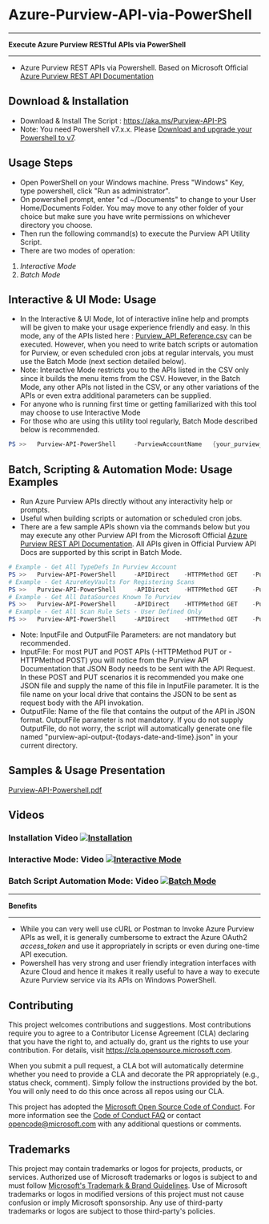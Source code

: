 # Azure-Purview-API-via-PowerShell

************
**Execute Azure Purview RESTful APIs via PowerShell**
*****************************************************
- Azure Purview REST APIs via Powershell. Based on Microsoft Official [Azure Purview REST API Documentation](https://docs.microsoft.com/en-us/rest/api/purview/)

## Download & Installation
- Download & Install The Script : https://aka.ms/Purview-API-PS
- Note: You need Powershell v7.x.x. Please [Download and upgrade your Powershell to v7](https://docs.microsoft.com/en-us/powershell/scripting/install/installing-powershell-core-on-windows?view=powershell-7.1). 

## Usage Steps
- Open PowerShell on your Windows machine. Press "Windows" Key, type powershell, click "Run as administrator".
- On powershell prompt, enter "cd ~/Documents" to change to your User Home/Documents Folder. You may move to any other folder of your choice but make sure you have write permissions on whichever directory you choose.
- Then run the following command(s) to execute the Purview API Utility Script.
- There are two modes of operation: 
1. *Interactive Mode*
2. *Batch Mode*


## Interactive & UI Mode: Usage
- In the Interactive & UI Mode, lot of interactive inline help and prompts will be given to make your usage experience friendly and easy. In this mode, any of the APIs listed here : [Purview_API_Reference.csv](https://github.com/Azure/Azure-Purview-API-PowerShell/blob/main/Purview_API_Reference.csv) can be executed. However, when you need to write batch scripts or automation for Purview, or even scheduled cron jobs at regular intervals, you must use the Batch Mode (next section detailed below).
- Note: Interactive Mode restricts you to the APIs listed in the CSV only since it builds the menu items from the CSV. However, in the Batch Mode, any other APIs not listed in the CSV, or any other variations of the APIs or even extra additional parameters can be supplied. 
- For anyone who is running first time or getting familiarized with this tool may choose to use Interactive Mode
- For those who are using this utility tool regularly, Batch Mode described below is recommended.
```PowerShell
PS >>   Purview-API-PowerShell     -PurviewAccountName   {your_purview_account_name}
```

## Batch, Scripting & Automation Mode: Usage Examples 
- Run Azure Purview APIs directly without any interactivity help or prompts.
- Useful when building scripts or automation or scheduled cron jobs.
- There are a few sample APIs shown via the commands below but you may execute any other Purview API from the Microsoft Official [Azure Purview REST API Documentation](https://docs.microsoft.com/en-us/rest/api/purview/). All APIs given in Official Purview API Docs are supported by this script in Batch Mode.
```PowerShell
# Example - Get All TypeDefs In Purview Account
PS >>   Purview-API-PowerShell     -APIDirect    -HTTPMethod GET    -PurviewAPIDirectURL "https://{your-purview-account-name}.purview.azure.com/catalog/api/atlas/v2/types/typedefs?api-version=2021-07-01"     -InputFile inputfile.json     -OutputFile outputfile.json
# Example - Get AzureKeyVaults For Registering Scans
PS >>   Purview-API-PowerShell     -APIDirect    -HTTPMethod GET    -PurviewAPIDirectURL "https://{your-purview-account-name}.purview.azure.com/scan/azurekeyvaults?api-version=2021-07-01"
# Example - Get All DataSources Known To Purview
PS >>   Purview-API-PowerShell     -APIDirect    -HTTPMethod GET    -PurviewAPIDirectURL "https://{your-purview-account-name}.purview.azure.com/scan/datasources?api-version=2021-07-01" 
# Example - Get All Scan Rule Sets - User Defined Only
PS >>   Purview-API-PowerShell     -APIDirect    -HTTPMethod GET    -PurviewAPIDirectURL "https://{your-purview-account-name}.purview.azure.com/scan/scanrulesets?api-version=2021-07-01" 
```
- Note: InputFile and OutputFile Parameters: are not mandatory but recommended. 
- InputFile: For most PUT and POST APIs (-HTTPMethod PUT or -HTTPMethod POST) you will notice from the Purview API Documentation that JSON Body needs to be sent with the API Request. In these POST and PUT scenarios it is recommended you make one JSON file and supply the name of this file in InputFile parameter. It is the file name on your local drive that contains the JSON to be sent as request body with the API invokation. 
- OutputFile: Name of the file that contains the output of the API in JSON format. OutputFile parameter is not mandatory. If you do not supply OutputFile, do not worry, the script will automatically generate one file named "purview-api-output-{todays-date-and-time}.json" in your current directory.

## Samples & Usage Presentation 
[Purview-API-Powershell.pdf](https://github.com/Azure/Azure-Purview-API-PowerShell/blob/main/Purview-API-Powershell.pdf)

## Videos
### Installation Video [![Installation](https://www.powershellgallery.com/Content/Images/Branding/packageDefaultIcon.svg)](https://youtu.be/rrTYnEqPHgM)

### Interactive Mode: Video [![Interactive Mode](https://www.powershellgallery.com/Content/Images/Branding/packageDefaultIcon.svg)](https://youtu.be/0M6jRG77Wt8)

### Batch Script Automation Mode: Video [![Batch Mode](https://www.powershellgallery.com/Content/Images/Branding/packageDefaultIcon.svg)](https://youtu.be/VDkAFIG7Ii0)

************
**Benefits**
************
- While you can very well use cURL or Postman to Invoke Azure Purview APIs as well, it is generally cumbersome to extract the Azure OAuth2 *access_token* and use it appropriately in scripts or even during one-time API execution.
- Powershell has very strong and user friendly integration interfaces with Azure Cloud and hence it makes it really useful to have a way to execute Azure Purview service via its APIs on Windows PowerShell.


## Contributing

This project welcomes contributions and suggestions.  Most contributions require you to agree to a
Contributor License Agreement (CLA) declaring that you have the right to, and actually do, grant us
the rights to use your contribution. For details, visit https://cla.opensource.microsoft.com.

When you submit a pull request, a CLA bot will automatically determine whether you need to provide
a CLA and decorate the PR appropriately (e.g., status check, comment). Simply follow the instructions
provided by the bot. You will only need to do this once across all repos using our CLA.

This project has adopted the [Microsoft Open Source Code of Conduct](https://opensource.microsoft.com/codeofconduct/).
For more information see the [Code of Conduct FAQ](https://opensource.microsoft.com/codeofconduct/faq/) or
contact [opencode@microsoft.com](mailto:opencode@microsoft.com) with any additional questions or comments.

## Trademarks

This project may contain trademarks or logos for projects, products, or services. Authorized use of Microsoft 
trademarks or logos is subject to and must follow 
[Microsoft's Trademark & Brand Guidelines](https://www.microsoft.com/en-us/legal/intellectualproperty/trademarks/usage/general).
Use of Microsoft trademarks or logos in modified versions of this project must not cause confusion or imply Microsoft sponsorship.
Any use of third-party trademarks or logos are subject to those third-party's policies.
